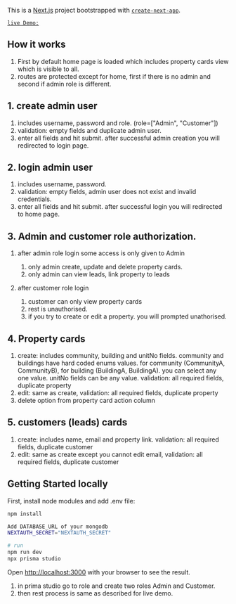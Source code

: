 This is a [Next.js](https://nextjs.org/) project bootstrapped with [`create-next-app`](https://github.com/vercel/next.js/tree/canary/packages/create-next-app).

[`live Demo:`](https://property-adib.vercel.app/)

## How it works

1. First by default home page is loaded which includes property cards view which is visible to all.
2. routes are protected except for home, first if there is no admin and second if admin role is different.

## 1. create admin user

1. includes username, password and role. (role=["Admin", "Customer"])
2. validation: empty fields and duplicate admin user.
3. enter all fields and hit submit. after successful admin creation you will redirected to login page.

## 2. login admin user

1. includes username, password.
2. validation: empty fields, admin user does not exist and invalid credentials.
3. enter all fields and hit submit. after successful login you will redirected to home page.

## 3. Admin and customer role authorization. 

1. after admin role login some access is only given to Admin
   1. only admin create, update and delete property cards.
   2. only admin can view leads, link property to leads

2. after customer role login
   1. customer can only view property cards
   2. rest is unauthorised.
   3. if you try to create or edit a property. you will prompted unathorised.
  
## 4. Property cards

1. create: includes community, building and unitNo fields.
   community and buildings have hard coded enums values. for community (CommunityA, CommunityB), for building (BuildingA, BuildingA). you can select any one value.
   unitNo fields can be any value.
   validation: all required fields, duplicate property
2. edit: same as create, validation: all required fields, duplicate property
3. delete option from property card action column

## 5. customers (leads) cards

1. create: includes name, email and property link. validation: all required fields, duplicate customer
2. edit: same as create except you cannot edit email, validation: all required fields, duplicate customer

## Getting Started locally

First, install node modules and add .env file:

```bash
npm install

Add DATABASE_URL of your mongodb
NEXTAUTH_SECRET="NEXTAUTH_SECRET"

# run 
npm run dev
npx prisma studio
```

Open [http://localhost:3000](http://localhost:3000) with your browser to see the result.

1. in prima studio go to role and create two roles Admin and Customer.
2. then rest process is same as described for live demo. 


